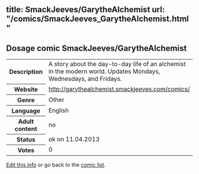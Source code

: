 title: SmackJeeves/GarytheAlchemist
url: "/comics/SmackJeeves_GarytheAlchemist.html"
---
Dosage comic SmackJeeves/GarytheAlchemist
-----------------------------------------

<table class="comicinfo">
<tr>
<th>Description</th><td>A story about the day-to-day life of an alchemist in the modern world. Updates Mondays, Wednesdays, and Fridays.</td>
</tr>
<tr>
<th>Website</th><td><a href="http://garythealchemist.smackjeeves.com/comics/">http://garythealchemist.smackjeeves.com/comics/</a></td>
</tr>
<tr>
<th>Genre</th><td>Other</td>
</tr>
<tr>
<th>Language</th><td>English</td>
</tr>
<tr>
<th>Adult content</th><td>no</td>
</tr>
<tr>
<th>Status</th><td>ok on 11.04.2013</td>
</tr>
<tr>
<th>Votes</th><td>0</div></td>
</tr>
</table>

[Edit this info](/comics/SmackJeeves_GarytheAlchemist_edit.html) or go back to the [comic list](../comic-index.html).
